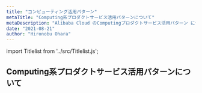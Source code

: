 ```yaml
---
title: "コンピューティング活用パターン"
metaTitle: "Computing系プロダクトサービス活用パターンについて"
metaDescription: "Alibaba Cloud のComputingプロダクトサービス活用パターン についてを説明します"
date: "2021-08-21"
author: "Hironobu Ohara"
---
```


import Titlelist from '../src/Titlelist.js';

## Computing系プロダクトサービス活用パターンについて

<!-- 
query MyQuery {
  allMarkdownRemark(
    filter: {fileAbsolutePath: {regex: "/usecase-computing/"}}
    sort: {fields: fileAbsolutePath, order: ASC}
  ) {
    nodes {
      frontmatter {
        title
        metaTitle
        metaDescription
        date(formatString: "yyyy/MM/DD")
        author       
      }
      fileAbsolutePath
    }
  }
}
-->


<Titlelist 
    metaTitle="SLBのよくあるQ&A"
    metaDescription="Server Load Balancer（SLB）のよくあるQ&A"
    url="https://sbcloud.github.io/help/usecase-computing/COMPUTING_001_SLA_QA"
    imageurl="https://raw.githubusercontent.com/sbcloud/help/master/content/usecase-computing/computing_images_26006613488852800/009.png"
    date="2018/04/12"
    author="SBC engineer blog"
/>



<Titlelist 
    metaTitle="Windows Serverの日本語化手順"
    metaDescription="Alibaba Cloud ECS の Windows Server の 言語変更方法（日本語化手順）"
    url="https://sbcloud.github.io/help/usecase-computing/COMPUTING_002_Change_Windows_language"
    imageurl="https://raw.githubusercontent.com/sbcloud/help/master/content/usecase-computing/computing_images_17680117127220100000/20190718173602.png"
    date="2019/07/19"
    author="SBC engineer blog"
/>


<Titlelist 
    metaTitle="Red Hat SubscriptionをECSへ"
    metaDescription="Red Hat サブスクリプション を Alibaba Cloud に持込してみた"
    url="https://sbcloud.github.io/help/usecase-computing/COMPUTING_003_redhat-byol-to-alibabacloud"
    imageurl="https://raw.githubusercontent.com/sbcloud/help/master/content/usecase-computing/computing_images_26006613488852800/20191225173936.png"
    date="2019/12/26"
    author="SBC engineer blog"
/>


<Titlelist 
    metaTitle="イメージディスクサイズ拡張方法"
    metaDescription="Alibaba Cloud ECS イメージ機能のディスクサイズの拡張方法"
    url="https://sbcloud.github.io/help/usecase-computing/COMPUTING_004_How_to_expand_the_diskvsize_of_the_ECS_image"
    imageurl="https://raw.githubusercontent.com/sbcloud/help/master/content/usecase-computing/computing_images_26006613488852800/010.png"    
    date="2020/01/07"
    author="SBC engineer blog"
/>



<Titlelist 
    metaTitle="ECSのよくあるQ&A Part1"
    metaDescription="サポートセンターFAQ ~ ECS編 その1 トラブルシュート~"
    url="https://sbcloud.github.io/help/usecase-computing/COMPUTING_005_ECS_QA_PART_1"
    imageurl="https://raw.githubusercontent.com/sbcloud/help/master/content/usecase-computing/computing_images_10257846132678100000/000000000000000000.png"    
    date="2018/09/28"
    author="SBC engineer blog"
/>


<Titlelist 
    metaTitle="ECSのよくあるQ&A Part2"
    metaDescription="サポートセンターFAQ ~ ECS編 その2 制限事項 ~"
    url="https://sbcloud.github.io/help/usecase-computing/COMPUTING_005_ECS_QA_PART_2"
    imageurl="https://raw.githubusercontent.com/sbcloud/help/master/content/usecase-computing/computing_images_10257846132678100000/000000000000000000.png"    
    date="2018/10/12"
    author="SBC engineer blog"
/>


<Titlelist 
    metaTitle="Web App Serviceを試す"
    metaDescription="Web App Service（Web +）がリリースされていたのでさわってみた"
    url="https://sbcloud.github.io/help/usecase-computing/COMPUTING_006_webplus"
    imageurl="https://raw.githubusercontent.com/sbcloud/help/master/content/usecase-computing/computing_images_26006613495741500/20200110173415.png"    
    date="2020/01/11"
    author="松田 悦洋"
/>


<Titlelist 
    metaTitle="Packer+Ansibleでイメージ作成"
    metaDescription="Alibaba Cloud環境でのPacker+Ansibleを用いたゴールデンイメージ作成"
    url="https://sbcloud.github.io/help/usecase-computing/COMPUTING_007_packer_ansible"
    imageurl="https://raw.githubusercontent.com/sbcloud/help/master/content/usecase-computing/computing_images_26006613549751100/20200415154513.png"    
    date="2020/04/16"
    author="SBC engineer blog"
/>


<Titlelist 
    metaTitle="DaaS環境構築-設計編"
    metaDescription="Alibaba Cloudで実現するお手軽DaaS環境 # 設計編"
    url="https://sbcloud.github.io/help/usecase-computing/COMPUTING_008_daas-1"
    imageurl="https://raw.githubusercontent.com/sbcloud/help/master/content/usecase-computing/computing_images_26006613550281000/20200423183725.png"    
    date="2020/04/17"
    author="SBC engineer blog"
/>


<Titlelist 
    metaTitle="DaaS環境構築-構築編①"
    metaDescription="Alibaba Cloudで実現するお手軽DaaS環境 # 構築編①"
    url="https://sbcloud.github.io/help/usecase-computing/COMPUTING_009_daas-2"
    imageurl="https://raw.githubusercontent.com/sbcloud/help/master/content/usecase-computing/computing_images_26006613554741100/20200423065138.png"    
    date="2020/04/23"
    author="SBC engineer blog"
/>


<Titlelist 
    metaTitle="DaaS環境構築-構築編②"
    metaDescription="Alibaba Cloudで実現するお手軽DaaS環境 # 構築編②"
    url="https://sbcloud.github.io/help/usecase-computing/COMPUTING_010_daas-3"
    imageurl="https://raw.githubusercontent.com/sbcloud/help/master/content/usecase-computing/computing_images_26006613570123300/20200423065138.png"    
    date="2020/05/20"
    author="SBC engineer blog"
/>


<Titlelist 
    metaTitle="ECSにOSSをマウントする"
    metaDescription="ECSにOSSをマウントしてみる"
    url="https://sbcloud.github.io/help/usecase-computing/COMPUTING_011_Attach_OSS_to_ECS"
    imageurl="https://raw.githubusercontent.com/sbcloud/help/master/content/usecase-computing/computing_images_26006613550959400/000000000000000001.png"    
    date="2020/06/04"
    author="ShotoYuki"
/>



<Titlelist 
    metaTitle="ECSでDNS over HTTPSを設定"
    metaDescription="中国リージョンECSで DNS over HTTPS (DoH) の設定をする"
    url="https://sbcloud.github.io/help/usecase-computing/COMPUTING_012_ecs_doh_cloudflare"
    imageurl="https://raw.githubusercontent.com/sbcloud/help/master/content/usecase-computing/computing_images_26006613626092100/000000000000000002.png"    
    date="2020/09/10"
    author="吉村 真輝"
/>


<Titlelist 
    metaTitle="Alibaba Cloud Linux 3"
    metaDescription="CentOS8 / RHEL8と互換性もある「Alibaba Cloud Linux 3」のご紹介"
    url="https://sbcloud.github.io/help/usecase-computing/COMPUTING_013_alinux3"
    imageurl="https://raw.githubusercontent.com/sbcloud/help/master/content/usecase-computing/computing_images_26006613784005800/20210721185833.png"    
    date="2021/07/27"
    author="tfukuda"
/>



<Titlelist 
    metaTitle="SLB 実はスケールするんです"
    metaDescription="知っていました ? Server Load Balancer 実はスケールするんです"
    url="https://sbcloud.github.io/help/usecase-computing/COMPUTING_014_slb-scale"
    imageurl="https://raw.githubusercontent.com/sbcloud/help/master/content/usecase-computing/computing_images_17680117127050800000/20190419145733.png"    
    date="2019/04/22"
    author="松田 悦洋"
/>


<Titlelist 
    metaTitle="ECS で CentOS 8.0が登場"
    metaDescription="Alibaba Cloud ECS で CentOS 8.0 が使えるようになりました❗️"
    url="https://sbcloud.github.io/help/usecase-computing/COMPUTING_015_centos8"
    imageurl="https://raw.githubusercontent.com/sbcloud/help/master/content/usecase-computing/computing_images_26006613494549400/20200107221928.png"    
    date="2020/01/08"
    author="松田 悦洋"
/>

<Titlelist 
    metaTitle="リザーブドインスタンスを使おう"
    metaDescription="Alibaba Cloud の RI（リザーブドインスタンス）を使おう❗️"
    url="https://sbcloud.github.io/help/usecase-computing/COMPUTING_016_reserved-instance"
    imageurl="https://raw.githubusercontent.com/sbcloud/help/master/content/usecase-computing/computing_images_26006613503496100/20200204195325.png"    
    date="2020/02/05"
    author="松田 悦洋"
/>

<Titlelist 
    metaTitle="Quota Center でクォータを管理"
    metaDescription="Alibaba Cloud の Quota Center でプロダクトのクォータを管理する"
    url="https://sbcloud.github.io/help/usecase-computing/COMPUTING_017_quotacenter"
    imageurl="https://raw.githubusercontent.com/sbcloud/help/master/content/usecase-computing/computing_images_26006613663231500/20210106184758.png"    
    date="2020/12/10"
    author="吉村 真輝"
/>

<Titlelist 
    metaTitle="インスタンスメタデータのご紹介"
    metaDescription="いまさらですがインスタンスメタデータ（Instance Metadata Service）のお話をするよ❗️"
    url="https://sbcloud.github.io/help/usecase-computing/COMPUTING_018_imds"
    imageurl="https://raw.githubusercontent.com/sbcloud/help/master/content/usecase-computing/computing_images_26006613778278600/20210630094758.png"    
    date="2021/06/30"
    author="松田 悦洋"
/>

<Titlelist 
    metaTitle="EIP に逆引きDNSを設定する方法"
    metaDescription="Alibaba Cloud の EIP にPTRレコード(逆引きDNS)を設定する方法"
    url="https://sbcloud.github.io/help/usecase-computing/COMPUTING_019_ptrrecord_for_eip"
    imageurl="https://raw.githubusercontent.com/sbcloud/help/master/content/usecase-computing/computing_images_26006613659667500/20210106190229.png"    
    date="2020/12/03"
    author="吉村 真輝"
/>

